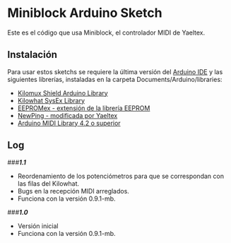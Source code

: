 # Miniblock Arduino Sketch
Este es el código que usa Miniblock, el controlador MIDI de Yaeltex.

## Instalación

Para usar estos sketchs se requiere la última versión del [Arduino IDE](https://www.arduino.cc/en/main/software) y las siguientes librerías, instaladas en la carpeta Documents/Arduino/libraries:

* [Kilomux Shield Arduino Library](https://github.com/Yaeltex/kilomux-arduino-library/archive/master.zip)
* [Kilowhat SysEx Library](https://github.com/Yaeltex/kilowhat-arduino-library/archive/master.zip)
* [EEPROMex - extensión de la librería EEPROM](https://github.com/Yaeltex/kilowhat-arduino-library/blob/master/examples/libs/EEPROMEx.zip?raw=true)
* [NewPing - modificada por Yaeltex](https://github.com/Yaeltex/kilowhat-arduino-library/blob/master/examples/libs/NewPing.zip?raw=true)
* [Arduino MIDI Library 4.2 o superior](https://github.com/Yaeltex/kilowhat-arduino-library/blob/master/examples/libs/MIDI.zip?raw=true)

## Log

###***1.1***
* Reordenamiento de los potenciómetros para que se correspondan con las filas del Kilowhat.
* Bugs en la recepción MIDI arreglados.
* Funciona con la versión 0.9.1-mb.

###***1.0***
* Versión inicial
* Funciona con la versión 0.9.1-mb.
